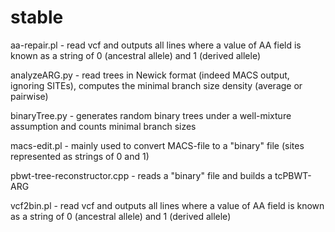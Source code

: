 # stable
aa-repair.pl - read vcf and outputs all lines where a value of AA field is known as a string of 0 (ancestral allele) and 1 (derived allele)

analyzeARG.py - read trees in Newick format (indeed MACS output, ignoring SITEs), computes the minimal branch size density (average or pairwise)

binaryTree.py - generates random binary trees under a well-mixture assumption and counts minimal branch sizes

macs-edit.pl - mainly used to convert MACS-file to a "binary" file (sites represented as strings of 0 and 1)

pbwt-tree-reconstructor.cpp - reads a "binary" file and builds a tcPBWT-ARG

vcf2bin.pl - read vcf and outputs all lines where a value of AA field is known as a string of 0 (ancestral allele) and 1 (derived allele)
